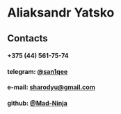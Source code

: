 # Aliaksandr Yatsko

## Contacts
#### +375 (44) 561-75-74
#### telegram: [@san1qee](https://t.me/san1qee)
#### e-mail: sharodyu@gmail.com
#### github: [@Mad-Ninja](https://github.com/Mad-Ninja)